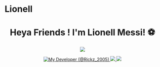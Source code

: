 # Lionell
<h1 align="center">Heya Friends !  I'm Lionell Messi! ⚽️ </h1>
</p>
<p align="center">
<img src="https://readme-typing-svg.herokuapp.com?color=1C71FA&width=420&lines=I+Belong+Messi+Probot+Team%E2%9C%8C%EF%B8%8F;My+Developer+Is+ARCHISMAN%E2%9D%A4%EF%B8%8F">
</p>
<p align="center">
  <a href="https://t.me/Rickz_2005"><img src="https://graph.org//file/e17d325b324f88bfeef9c.jpg" alt="My Developer (@Rickz_2005)"
  
  
  
  <a href="https://telegram.me/messi_probot">
    <img src="https://img.shields.io/badge/Telegram-blue?style=for-the-badge&logo=telegram"/>
  </a>  
 </a>
  <a href="https://github.com/HashiraAssociation">
    <img src="https://img.shields.io/github/followers/h0daka?label=GitHub&logo=github&style=for-the-badge&color=green"/>
  </a>
